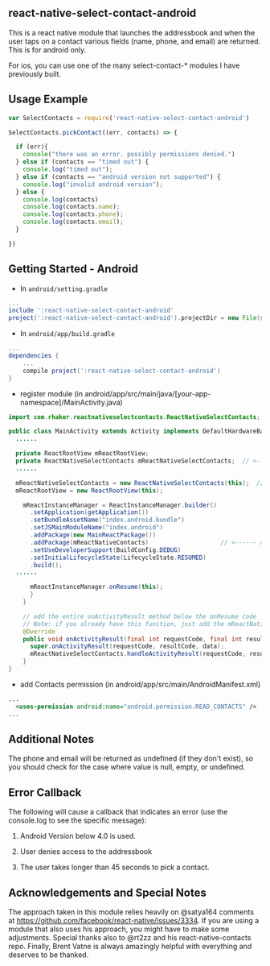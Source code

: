 ## react-native-select-contact-android

This is a react native module that launches the addressbook and when the user taps on a contact various fields (name, phone, and email) are returned. This is for android only.

For ios, you can use one of the many select-contact-* modules I have previously built.  

## Usage Example

```js
var SelectContacts = require('react-native-select-contact-android')

SelectContacts.pickContact((err, contacts) => {

  if (err){
    console("there was an error. possibly permissions denied.")
  } else if (contacts == "timed out") {
    console.log("timed out");
  } else if (contacts == "android version not supported") {
    console.log("invalid android version");
  } else {
    console.log(contacts)
    console.log(contacts.name);
    console.log(contacts.phone);
    console.log(contacts.email);
  }

})
```

## Getting Started - Android
* In `android/setting.gradle`
```gradle
...
include ':react-native-select-contact-android'
project(':react-native-select-contact-android').projectDir = new File(settingsDir, '../node_modules/react-native-select-contact-android/android')
```

* In `android/app/build.gradle`
```gradle
...
dependencies {
    ...
    compile project(':react-native-select-contact-android')
}
```

* register module (in android/app/src/main/java/[your-app-namespace]/MainActivity.java)
```java
import com.rhaker.reactnativeselectcontacts.ReactNativeSelectContacts; // <------ add import

public class MainActivity extends Activity implements DefaultHardwareBackBtnHandler {
  ......

  private ReactRootView mReactRootView;
  private ReactNativeSelectContacts mReactNativeSelectContacts;  // <------ add package
  ......

  mReactNativeSelectContacts = new ReactNativeSelectContacts(this);  // <------ add package
  mReactRootView = new ReactRootView(this);

    mReactInstanceManager = ReactInstanceManager.builder()
      .setApplication(getApplication())
      .setBundleAssetName("index.android.bundle")
      .setJSMainModuleName("index.android")
      .addPackage(new MainReactPackage())
      .addPackage(mReactNativeContacts)                    // <------ add package
      .setUseDeveloperSupport(BuildConfig.DEBUG)
      .setInitialLifecycleState(LifecycleState.RESUMED)
      .build();
  ......

      mReactInstanceManager.onResume(this);
      }
    }

    // add the entire onActivityResult method below the onResume code
    // Note: if you already have this function, just add the mReactNativeSelectContacts part)
    @Override
    public void onActivityResult(final int requestCode, final int resultCode, final Intent data) {
      super.onActivityResult(requestCode, resultCode, data);
      mReactNativeSelectContacts.handleActivityResult(requestCode, resultCode, data);
    }
}
```

* add Contacts permission (in android/app/src/main/AndroidManifest.xml)
```xml
...
  <uses-permission android:name="android.permission.READ_CONTACTS" />
...
```
## Additional Notes

The phone and email will be returned as undefined (if they don't exist), so you should check for the case where value is null, empty, or undefined.

## Error Callback

The following will cause a callback that indicates an error (use the console.log to see the specific message):

1) Android Version below 4.0 is used.

2) User denies access to the addressbook

3) The user takes longer than 45 seconds to pick a contact.

## Acknowledgements and Special Notes

The approach taken in this module relies heavily on @satya164 comments at https://github.com/facebook/react-native/issues/3334. If you are using a module that also uses his approach, you might have to make some adjustments. Special thanks also to @rt2zz and his react-native-contacts repo. Finally,
Brent Vatne is always amazingly helpful with everything and deserves to be thanked. 
